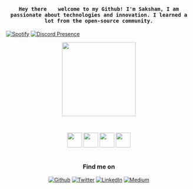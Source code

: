 ### 
<h4 align="center"><samp> Hey there <img src="https://media.giphy.com/media/hvRJCLFzcasrR4ia7z/giphy.gif" width="14px"> welcome to my Github! I'm Saksham, I am passionate about technologies and innovation. I learned a lot from the open-source community.</samp></h4>

[![Spotify](https://heysaksham.vercel.app/api/spotify)](https://open.spotify.com/4qcttd1ub58roqvmxwwwtsy2d)
[![Discord Presence](https://lanyard.cnrad.dev/api/852568620012797972)](https://discord.com/users/852568620012797972)



<p align="center">
  <img width="200" src="https://imgur.com/yAoHSJK.gif">
</p>
</p>
<br>
<p align="center">
  <img src="https://media3.giphy.com/media/ln7z2eWriiQAllfVcn/200w.webp" width="40">
  <img src="https://i.giphy.com/media/LMt9638dO8dftAjtco/200.webp" width="40"> 
  <img src="https://i.giphy.com/media/IdyAQJVN2kVPNUrojM/200.webp" width="40">
  <img src="https://i.giphy.com/media/KzJkzjggfGN5Py6nkT/200.webp" width="40"><br><br>

<h3 align="center">Find me on</h3>
<p align="center"><a 
href="https://github.com/heysaksham" target="_blank"><img alt="Github" 
src="https://img.shields.io/badge/GitHub-%2312100E.svg?&style=for-the-badge&logo=Github&logoColor=white" /></a> <a 
href="https://twitter.com/heysaksham" target="_blank"><img alt="Twitter" 
src="https://img.shields.io/badge/twitter-%2312100E.svg?&style=for-the-badge&logo=twitter&logoColor=blue" /></a> <a 
href="https://www.linkedin.com/in/heysaksham-bxrlin-6b4863228/" target="_blank"><img alt="LinkedIn" 
src="https://img.shields.io/badge/linkedin-%2312100E.svg?&style=for-the-badge&logo=linkedin&logoColor=blue" /></a> <a 
href="https://medium.com/@Bxrlin" target="_blank"><img alt="Medium" 
src="https://img.shields.io/badge/medium-%2312100E.svg?&style=for-the-badge&logo=medium&logoColor=white" /></a><br><a 
</p>
